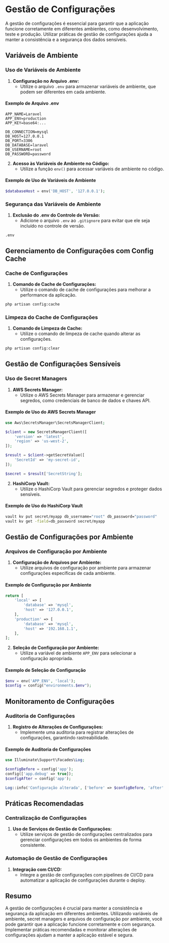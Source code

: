 # Gestão de Configurações

A gestão de configurações é essencial para garantir que a aplicação funcione corretamente em diferentes ambientes, como desenvolvimento, teste e produção. Utilizar práticas de gestão de configurações ajuda a manter a consistência e a segurança dos dados sensíveis.

## Variáveis de Ambiente

### Uso de Variáveis de Ambiente

1. **Configuração no Arquivo .env:**
   - Utilize o arquivo `.env` para armazenar variáveis de ambiente, que podem ser diferentes em cada ambiente.

#### Exemplo de Arquivo .env

```dotenv
APP_NAME=Laravel
APP_ENV=production
APP_KEY=base64:...

DB_CONNECTION=mysql
DB_HOST=127.0.0.1
DB_PORT=3306
DB_DATABASE=laravel
DB_USERNAME=root
DB_PASSWORD=password
```

2. **Acesso às Variáveis de Ambiente no Código:**
   - Utilize a função `env()` para acessar variáveis de ambiente no código.

#### Exemplo de Uso de Variáveis de Ambiente

```php
$databaseHost = env('DB_HOST', '127.0.0.1');
```

### Segurança das Variáveis de Ambiente

1. **Exclusão do .env do Controle de Versão:**
   - Adicione o arquivo `.env` ao `.gitignore` para evitar que ele seja incluído no controle de versão.

```gitignore
.env
```

## Gerenciamento de Configurações com Config Cache

### Cache de Configurações

1. **Comando de Cache de Configurações:**
   - Utilize o comando de cache de configurações para melhorar a performance da aplicação.

```bash
php artisan config:cache
```

### Limpeza do Cache de Configurações

1. **Comando de Limpeza de Cache:**
   - Utilize o comando de limpeza de cache quando alterar as configurações.

```bash
php artisan config:clear
```

## Gestão de Configurações Sensíveis

### Uso de Secret Managers

1. **AWS Secrets Manager:**
   - Utilize o AWS Secrets Manager para armazenar e gerenciar segredos, como credenciais de banco de dados e chaves API.

#### Exemplo de Uso do AWS Secrets Manager

```php
use Aws\SecretsManager\SecretsManagerClient;

$client = new SecretsManagerClient([
    'version' => 'latest',
    'region' => 'us-west-2',
]);

$result = $client->getSecretValue([
    'SecretId' => 'my-secret-id',
]);

$secret = $result['SecretString'];
```

2. **HashiCorp Vault:**
   - Utilize o HashiCorp Vault para gerenciar segredos e proteger dados sensíveis.

#### Exemplo de Uso do HashiCorp Vault

```bash
vault kv put secret/myapp db_username="root" db_password="password"
vault kv get -field=db_password secret/myapp
```

## Gestão de Configurações por Ambiente

### Arquivos de Configuração por Ambiente

1. **Configuração de Arquivos por Ambiente:**
   - Utilize arquivos de configuração por ambiente para armazenar configurações específicas de cada ambiente.

#### Exemplo de Configuração por Ambiente

```php
return [
    'local' => [
        'database' => 'mysql',
        'host' => '127.0.0.1',
    ],
    'production' => [
        'database' => 'mysql',
        'host' => '192.168.1.1',
    ],
];
```

2. **Seleção de Configuração por Ambiente:**
   - Utilize a variável de ambiente `APP_ENV` para selecionar a configuração apropriada.

#### Exemplo de Seleção de Configuração

```php
$env = env('APP_ENV', 'local');
$config = config("environments.$env");
```

## Monitoramento de Configurações

### Auditoria de Configurações

1. **Registro de Alterações de Configurações:**
   - Implemente uma auditoria para registrar alterações de configurações, garantindo rastreabilidade.

#### Exemplo de Auditoria de Configurações

```php
use Illuminate\Support\Facades\Log;

$configBefore = config('app');
config(['app.debug' => true]);
$configAfter = config('app');

Log::info('Configuração alterada', ['before' => $configBefore, 'after' => $configAfter]);
```

## Práticas Recomendadas

### Centralização de Configurações

1. **Uso de Serviços de Gestão de Configurações:**
   - Utilize serviços de gestão de configurações centralizados para gerenciar configurações em todos os ambientes de forma consistente.

### Automação de Gestão de Configurações

1. **Integração com CI/CD:**
   - Integre a gestão de configurações com pipelines de CI/CD para automatizar a aplicação de configurações durante o deploy.

## Resumo

A gestão de configurações é crucial para manter a consistência e segurança da aplicação em diferentes ambientes. Utilizando variáveis de ambiente, secret managers e arquivos de configuração por ambiente, você pode garantir que a aplicação funcione corretamente e com segurança. Implementar práticas recomendadas e monitorar alterações de configurações ajudam a manter a aplicação estável e segura.
